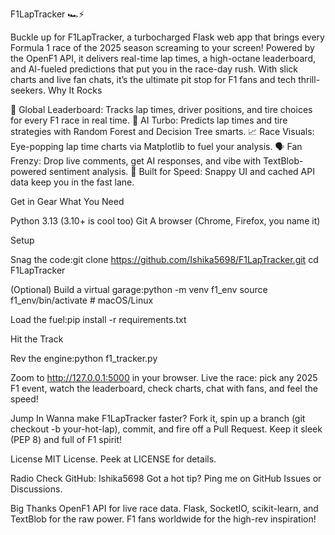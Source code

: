 F1LapTracker 🏎️⚡

Buckle up for F1LapTracker, a turbocharged Flask web app that brings every Formula 1 race of the 2025 season screaming to your screen! Powered by the OpenF1 API, it delivers real-time lap times, a high-octane leaderboard, and AI-fueled predictions that put you in the race-day rush. With slick charts and live fan chats, it’s the ultimate pit stop for F1 fans and tech thrill-seekers.
Why It Rocks

🏁 Global Leaderboard: Tracks lap times, driver positions, and tire choices for every F1 race in real time.
🤖 AI Turbo: Predicts lap times and tire strategies with Random Forest and Decision Tree smarts.
📈 Race Visuals: Eye-popping lap time charts via Matplotlib to fuel your analysis.
🗣️ Fan Frenzy: Drop live comments, get AI responses, and vibe with TextBlob-powered sentiment analysis.
🚀 Built for Speed: Snappy UI and cached API data keep you in the fast lane.

Get in Gear
What You Need

Python 3.13 (3.10+ is cool too)
Git
A browser (Chrome, Firefox, you name it)

Setup

Snag the code:git clone https://github.com/Ishika5698/F1LapTracker.git
cd F1LapTracker


(Optional) Build a virtual garage:python -m venv f1_env
source f1_env/bin/activate  # macOS/Linux


Load the fuel:pip install -r requirements.txt



Hit the Track

Rev the engine:python f1_tracker.py


Zoom to http://127.0.0.1:5000 in your browser.
Live the race: pick any 2025 F1 event, watch the leaderboard, check charts, chat with fans, and feel the speed!


Jump In
Wanna make F1LapTracker faster? Fork it, spin up a branch (git checkout -b your-hot-lap), commit, and fire off a Pull Request. Keep it sleek (PEP 8) and full of F1 spirit!

License
MIT License. Peek at LICENSE for details.

Radio Check
GitHub: Ishika5698
Got a hot tip? Ping me on GitHub Issues or Discussions.

Big Thanks
OpenF1 API for live race data.
Flask, SocketIO, scikit-learn, and TextBlob for the raw power.
F1 fans worldwide for the high-rev inspiration!

